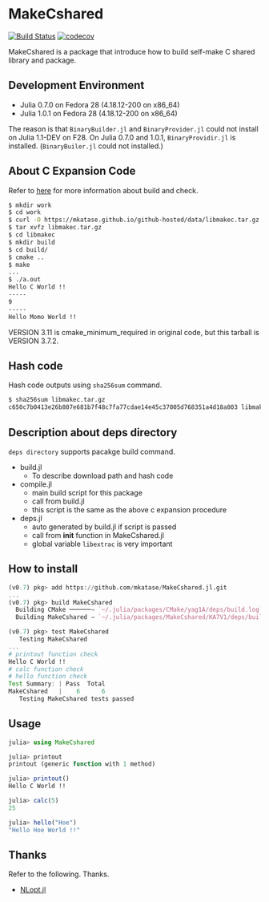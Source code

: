 # MakeCshared

[![Build Status](https://travis-ci.org/mkatase/MakeCshared.jl.svg?branch=master)](https://travis-ci.org/mkatase/MakeCshared.jl)
[![codecov](https://codecov.io/gh/mkatase/MakeCshared.jl/branch/master/graph/badge.svg)](https://codecov.io/gh/mkatase/MakeCshared.jl)

MakeCshared is a package that introduce how to build self-make C shared library and package.

## Development Environment

* Julia 0.7.0 on Fedora 28 (4.18.12-200 on x86_64)
* Julia 1.0.1 on Fedora 28 (4.18.12-200 on x86_64)

The reason is that `BinaryBuilder.jl` and `BinaryProvider.jl` could not install on Julia 1.1-DEV on F28. On Julia 0.7.0 and 1.0.1, `BinaryProvidir.jl` is installed. (`BinaryBuiler.jl` could not installed.)  

## About C Expansion Code
Refer to [here](https://github.com/mkatase/JuliaPractice) for more information about build and check.

```bash
$ mkdir work
$ cd work
$ curl -O https://mkatase.github.io/github-hosted/data/libmakec.tar.gz
$ tar xvfz libmakec.tar.gz 
$ cd libmakec
$ mkdir build
$ cd build/
$ cmake ..
$ make
...
$ ./a.out
Hello C World !!
-----
9
-----
Hello Momo World !!
```

VERSION 3.11 is cmake_minimum_required in original code, but this tarball is VERSION 3.7.2.

## Hash code
Hash code outputs using `sha256sum` command.

```bash
$ sha256sum libmakec.tar.gz
c650c7b0413e26b807e681b7f48c7fa77cdae14e45c37005d768351a4d18a803 libmakec.tar.gz
```

## Description about deps directory
`deps directory` supports pacakge build command.

* build.jl
    - To describe download path and hash code
* compile.jl
    - main build script for this package
    - call from build.jl
    - this script is the same as the above c expansion procedure
* deps.jl
    - auto generated by build.jl if script is passed
    - call from __init__ function in MakeCshared.jl
    - global variable `libextrac` is very important

## How to install

```julia
(v0.7) pkg> add https://github.com/mkatase/MakeCshared.jl.git
...
(v0.7) pkg> build MakeCshared
  Building CMake ──────→ `~/.julia/packages/CMake/yag1A/deps/build.log`
  Building MakeCshared → `~/.julia/packages/MakeCshared/KA7V1/deps/build.log`

(v0.7) pkg> test MakeCshared
   Testing MakeCshared
...
# printout function check
Hello C World !!
# calc function check
# hello function check
Test Summary: | Pass  Total
MakeCshared   |    6      6
   Testing MakeCshared tests passed 
```

## Usage

```julia
julia> using MakeCshared

julia> printout
printout (generic function with 1 method)

julia> printout()
Hello C World !!

julia> calc(5)
25

julia> hello("Hoe")
"Hello Hoe World !!"
```

## Thanks
Refer to the following. Thanks.

* [NLopt.jl](https://github.com/JuliaOpt/NLopt.jl)
